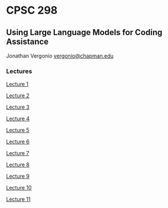 # CPSC 298
## Using Large Language Models for Coding Assistance

Jonathan Vergonio
vergonio@chapman.edu

### Lectures

[Lecture 1](./lectures/lecture01.md)

[Lecture 2](./lectures/lecture02.md)

[Lecture 3](./lectures/lecture03.md)

[Lecture 4](./lectures/lecture04.md)

[Lecture 5](./lectures/lecture05.md)

[Lecture 6](./lectures/lecture06.md)

[Lecture 7](./lectures/lecture07.md)

[Lecture 8](./lectures/lecture08.md)

[Lecture 9](./lectures/lecture09.md)

[Lecture 10](./lectures/lecture10.md)

[Lecture 11](./lectures/lecture11.md)
